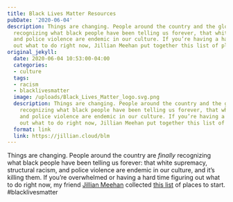 ```yaml
---
title: Black Lives Matter Resources
pubDate: '2020-06-04'
description: Things are changing. People around the country and the globe are *finally*
  recognizing what black people have been telling us forever, that white supremacy
  and police violence are endemic in our culture. If you’re having a hard time figuring
  out what to do right now, Jillian Meehan put together this list of places to start.
original_jekyll:
  date: 2020-06-04 10:53:00-04:00
  categories:
  - culture
  tags:
  - racism
  - blacklivesmatter
  image: /uploads/Black_Lives_Matter_logo.svg.png
  description: Things are changing. People around the country and the globe are *finally*
    recognizing what black people have been telling us forever, that white supremacy
    and police violence are endemic in our culture. If you’re having a hard time figuring
    out what to do right now, Jillian Meehan put together this list of places to start.
  format: link
  link: https://jillian.cloud/blm
---
```


Things are changing. People around the country are *finally* recognizing what black people have been telling us forever: that white supremacy, structural racism, and police violence are endemic in our culture, and it’s killing them. If you’re overwhelmed or having a hard time figuring out what to do right now, my friend [Jillian Meehan](http://twitter.com/jilliangmeehan) collected [this list](https://jillian.cloud/blm) of places to start. #blacklivesmatter
